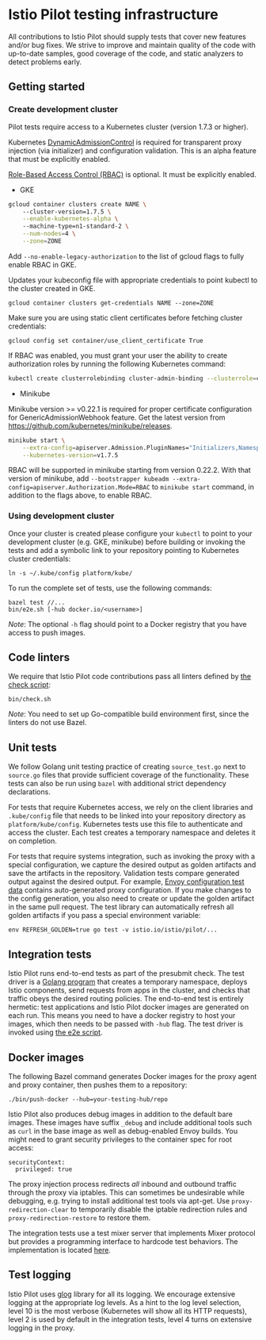 # Istio Pilot testing infrastructure

All contributions to Istio Pilot should supply tests that cover new features and/or bug fixes.
We strive to improve and maintain quality of the code with up-to-date samples, good coverage of the code, and static analyzers to detect problems early.

## Getting started

### Create development cluster

Pilot tests require access to a Kubernetes cluster (version 1.7.3 or higher). 

Kubernetes [DynamicAdmissionControl](https://kubernetes.io/docs/admin/extensible-admission-controllers/#external-admission-webhooks) is required for transparent proxy injection (via initializer) and configuration validation. This is an alpha feature that must be explicitly enabled.

[Role-Based Access Control (RBAC)](https://cloud.google.com/container-engine/docs/role-based-access-control) is optional. It must be explicitly enabled.

* GKE

```bash
gcloud container clusters create NAME \               
    --cluster-version=1.7.5 \
    --enable-kubernetes-alpha \ 
    --machine-type=n1-standard-2 \
    --num-nodes=4 \
    --zone=ZONE
```

Add `--no-enable-legacy-authorization` to the list of gcloud flags to fully enable RBAC in GKE. 

Updates your kubeconfig file with appropriate credentials to point kubectl to the cluster created in GKE.

```
gcloud container clusters get-credentials NAME --zone=ZONE
```

Make sure you are using static client certificates before fetching cluster credentials:

```
gcloud config set container/use_client_certificate True
```

If RBAC was enabled, you must grant your user the ability to create authorization roles by running the following Kubernetes command:

```bash
kubectl create clusterrolebinding cluster-admin-binding --clusterrole=cluster-admin [--user=<user-name>]
```

* Minikube

Minikube version >= v0.22.1 is required for proper certificate configuration for GenericAdmissionWebhook feature. Get the latest version from https://github.com/kubernetes/minikube/releases.

```bash
minikube start \
    --extra-config=apiserver.Admission.PluginNames="Initializers,NamespaceLifecycle,LimitRanger,ServiceAccount,DefaultStorageClass,GenericAdmissionWebhook,ResourceQuota" \
    --kubernetes-version=v1.7.5
```

RBAC will be supported in minikube starting from version 0.22.2. With that version of minikube, add `--bootstrapper kubeadm --extra-config=apiserver.Authorization.Mode=RBAC` to `minikube start` command, in addition to the flags above, to enable RBAC.

### Using development cluster

Once your cluster is created please configure your `kubectl` to point to your development cluster (e.g. GKE, minikube)
before building or invoking the tests and add a symbolic link to your repository 
pointing to Kubernetes cluster credentials:

    ln -s ~/.kube/config platform/kube/

To run the complete set of tests, use the following commands:

    bazel test //...
    bin/e2e.sh [-hub docker.io/<username>]
    
_Note_: The optional `-h` flag should point to a Docker registry that you have access to push images.

## Code linters

We require that Istio Pilot code contributions pass all linters defined by [the check script](../bin/check.sh):

    bin/check.sh
    
_Note_: You need to set up Go-compatible build environment first, since the linters do not use Bazel. 

## Unit tests

We follow Golang unit testing practice of creating `source_test.go` next to `source.go` files that provide sufficient coverage of the functionality. These tests can also be run using `bazel` with additional strict dependency declarations.

For tests that require Kubernetes access, we rely on the client libraries and `.kube/config` file that needs to be linked into your repository directory as `platform/kube/config`. Kubernetes tests use this file to authenticate and access the cluster.
Each test creates a temporary namespace and deletes it on completion.

For tests that require systems integration, such as invoking the proxy with a special configuration, we capture the desired output as golden artifacts and save the artifacts in the repository. Validation tests compare generated output against the desired output. For example, [Envoy configuration test data](../proxy/envoy/testdata) contains auto-generated proxy configuration. If you make changes to the config generation, you also need to create or update the golden artifact in the same pull request. The test library can automatically refresh all golden artifacts if you pass a special environment variable:

    env REFRESH_GOLDEN=true go test -v istio.io/istio/pilot/...

## Integration tests

Istio Pilot runs end-to-end tests as part of the presubmit check. The test driver is a [Golang program](../test/integration) that creates a temporary namespace, deploys Istio components, send requests from apps in the cluster, and checks that traffic obeys the desired routing policies. The end-to-end test is entirely hermetic: test applications and Istio Pilot docker images are generated on each run. This means you need to have a docker registry to host your images, which then needs to be passed with `-hub` flag. The test driver is invoked using [the e2e script](../bin/e2e.sh).

## Docker images

The following Bazel command generates Docker images for the proxy agent and proxy container, then pushes them to a repository:

    ./bin/push-docker --hub=your-testing-hub/repo

Istio Pilot also produces debug images in addition to the default bare images. These images have suffix `_debug` and include additional tools such as `curl` in the base image as well as debug-enabled Envoy builds. You might need to grant security privileges to the container spec for root access:

    securityContext:
      privileged: true

The proxy injection process redirects *all* inbound and outbound traffic through
the proxy via iptables. This can sometimes be undesirable while debugging, e.g.
trying to install additional test tools via apt-get. Use
`proxy-redirection-clear` to temporarily disable the iptable redirection rules
and `proxy-redirection-restore` to restore them.

The integration tests use a test mixer server that implements Mixer protocol but provides a programming interface to hardcode test behaviors. The implementation is located [here](../test/mixer).

## Test logging

Istio Pilot uses [glog](https://godoc.org/github.com/golang/glog) library for all its logging. We encourage extensive logging at the appropriate log levels. As a hint to the log level selection, level 10 is the most verbose (Kubernetes will show all its HTTP requests), level 2 is used by default in the integration tests, level 4 turns on extensive logging in the proxy.

